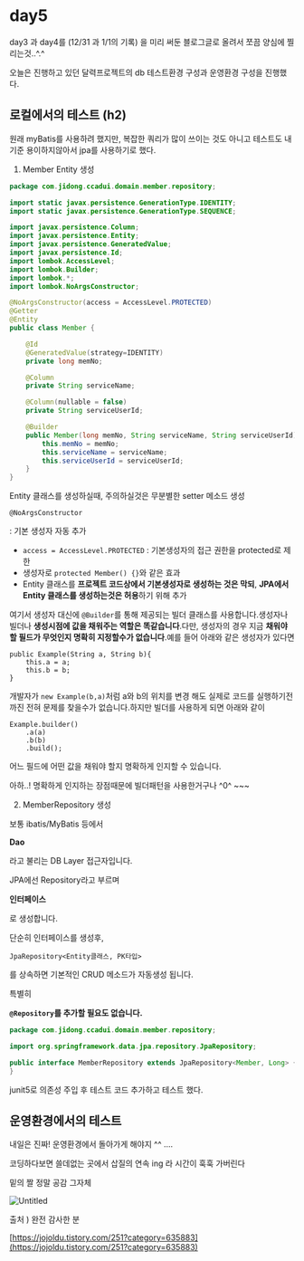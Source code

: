 # day5

day3 과 day4를 (12/31 과 1/1의 기록) 을 미리 써둔 블로그글로 올려서 쪼끔 양심에 찔리는것..^.^

오늘은 진행하고 있던 달력프로젝트의 db 테스트환경 구성과 운영환경 구성을 진행했다.

## 로컬에서의 테스트 (h2)

원래 myBatis를 사용하려 했지만, 복잡한 쿼리가 많이 쓰이는 것도 아니고 테스트도 내기준 용이하지않아서 jpa를 사용하기로 했다.

1) Member Entity 생성

```java
package com.jidong.ccadui.domain.member.repository;

import static javax.persistence.GenerationType.IDENTITY;
import static javax.persistence.GenerationType.SEQUENCE;

import javax.persistence.Column;
import javax.persistence.Entity;
import javax.persistence.GeneratedValue;
import javax.persistence.Id;
import lombok.AccessLevel;
import lombok.Builder;
import lombok.*;
import lombok.NoArgsConstructor;

@NoArgsConstructor(access = AccessLevel.PROTECTED)
@Getter
@Entity
public class Member {

    @Id
    @GeneratedValue(strategy=IDENTITY)
    private long memNo;

    @Column
    private String serviceName;

    @Column(nullable = false)
    private String serviceUserId;

    @Builder
    public Member(long memNo, String serviceName, String serviceUserId) {
        this.memNo = memNo;
        this.serviceName = serviceName;
        this.serviceUserId = serviceUserId;
    }
}
```

Entity 클래스를 생성하실때, 주의하실것은 무분별한 setter 메소드 생성

```
@NoArgsConstructor
```

: 기본 생성자 자동 추가

- `access = AccessLevel.PROTECTED` : 기본생성자의 접근 권한을 protected로 제한
- 생성자로 `protected Member() {}`와 같은 효과
- Entity 클래스를 **프로젝트 코드상에서 기본생성자로 생성하는 것은 막되**, **JPA에서 Entity 클래스를 생성하는것은 허용**하기 위해 추가

여기서 생성자 대신에 `@Builder`를 통해 제공되는 빌더 클래스를 사용합니다.생성자나 빌더나 **생성시점에 값을 채워주는 역할은 똑같습니다**.다만, 생성자의 경우 지금 **채워야할 필드가 무엇인지 명확히 지정할수가 없습니다**.예를 들어 아래와 같은 생성자가 있다면

```
public Example(String a, String b){
    this.a = a;
    this.b = b;
}
```

개발자가 `new Example(b,a)`처럼 a와 b의 위치를 변경 해도 실제로 코드를 실행하기전까진 전혀 문제를 찾을수가 없습니다.하지만 빌더를 사용하게 되면 아래와 같이

```
Example.builder()
    .a(a)
    .b(b)
    .build();
```

어느 필드에 어떤 값을 채워야 할지 명확하게 인지할 수 있습니다.

아하..! 명확하게 인지하는 장점때문에 빌더패턴을 사용한거구나 ^0^ ~~~

2) MemberRepository 생성

보통 ibatis/MyBatis 등에서

**Dao**

라고 불리는 DB Layer 접근자입니다.

JPA에선 Repository라고 부르며

**인터페이스**

로 생성합니다.

단순히 인터페이스를 생성후,

```
JpaRepository<Entity클래스, PK타입>
```

를 상속하면 기본적인 CRUD 메소드가 자동생성 됩니다.

특별히

**`@Repository`를 추가할 필요도 없습니다.**

```java
package com.jidong.ccadui.domain.member.repository;

import org.springframework.data.jpa.repository.JpaRepository;

public interface MemberRepository extends JpaRepository<Member, Long> {
}
```

junit5로 의존성 주입 후 테스트 코드 추가하고 테스트 했다.

## 운영환경에서의 테스트

내일은 진짜! 운영환경에서 돌아가게 해야지 ^^ ....

코딩하다보면 쓸데없는 곳에서 삽질의 연속 ing 라 시간이 훅훅 가버린다

밑의 짤 정말 공감 그자체

![Untitled](https://user-images.githubusercontent.com/44457591/103457737-2db74600-4d45-11eb-8299-2d4ac221b734.png)


출처 ) 완전 감사한 분

[https://jojoldu.tistory.com/251?category=635883](https://jojoldu.tistory.com/251?category=635883)
